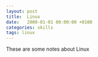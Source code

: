 ```yaml
---
layout: post
title:  Linux
date:   2000-01-01 00:00:00 +0100
categories: skills
tags: linux
---
```

These are some notes about Linux
